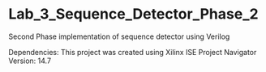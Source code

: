 # Lab_3_Sequence_Detector_Phase_2
Second Phase implementation of sequence detector using Verilog

Dependencies:
This project was created using Xilinx ISE Project Navigator Version: 14.7
